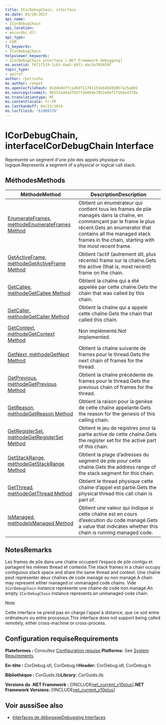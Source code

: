 ```yaml
---
title: ICorDebugChain, interface
ms.date: 03/30/2017
api_name:
- ICorDebugChain
api_location:
- mscordbi.dll
api_type:
- COM
f1_keywords:
- ICorDebugChain
helpviewer_keywords:
- ICorDebugChain interface [.NET Framework debugging]
ms.assetid: f671f519-1cb3-4ae5-b9f1-abc5e783459f
topic_type:
- apiref
author: rpetrusha
ms.author: ronpet
ms.openlocfilehash: 01dded47fca26df11781153eb45693057a25ad01
ms.sourcegitcommit: 9b552addadfb57fab0b9e7852ed4f1f1b8a42f8e
ms.translationtype: MT
ms.contentlocale: fr-FR
ms.lasthandoff: 04/23/2019
ms.locfileid: "61989376"
---
```

# <a name="icordebugchain-interface"></a><span data-ttu-id="301ce-102">ICorDebugChain, interface</span><span class="sxs-lookup"><span data-stu-id="301ce-102">ICorDebugChain Interface</span></span>

<span data-ttu-id="301ce-103">Représente un segment d'une pile des appels physique ou logique.</span><span class="sxs-lookup"><span data-stu-id="301ce-103">Represents a segment of a physical or logical call stack.</span></span>  
  
## <a name="methods"></a><span data-ttu-id="301ce-104">Méthodes</span><span class="sxs-lookup"><span data-stu-id="301ce-104">Methods</span></span>  
  
|<span data-ttu-id="301ce-105">Méthode</span><span class="sxs-lookup"><span data-stu-id="301ce-105">Method</span></span>|<span data-ttu-id="301ce-106">Description</span><span class="sxs-lookup"><span data-stu-id="301ce-106">Description</span></span>|  
|------------|-----------------|  
|[<span data-ttu-id="301ce-107">EnumerateFrames, méthode</span><span class="sxs-lookup"><span data-stu-id="301ce-107">EnumerateFrames Method</span></span>](../../../../docs/framework/unmanaged-api/debugging/icordebugchain-enumerateframes-method.md)|<span data-ttu-id="301ce-108">Obtient un énumérateur qui contient tous les frames de pile managés dans la chaîne, en commençant par le frame le plus récent.</span><span class="sxs-lookup"><span data-stu-id="301ce-108">Gets an enumerator that contains all the managed stack frames in the chain, starting with the most recent frame.</span></span>|  
|[<span data-ttu-id="301ce-109">GetActiveFrame, méthode</span><span class="sxs-lookup"><span data-stu-id="301ce-109">GetActiveFrame Method</span></span>](../../../../docs/framework/unmanaged-api/debugging/icordebugchain-getactiveframe-method.md)|<span data-ttu-id="301ce-110">Obtient l’actif (autrement dit, plus récente) frame sur la chaîne.</span><span class="sxs-lookup"><span data-stu-id="301ce-110">Gets the active (that is, most recent) frame on the chain.</span></span>|  
|[<span data-ttu-id="301ce-111">GetCallee, méthode</span><span class="sxs-lookup"><span data-stu-id="301ce-111">GetCallee Method</span></span>](../../../../docs/framework/unmanaged-api/debugging/icordebugchain-getcallee-method.md)|<span data-ttu-id="301ce-112">Obtient la chaîne qui a été appelée par cette chaîne.</span><span class="sxs-lookup"><span data-stu-id="301ce-112">Gets the chain that was called by this chain.</span></span>|  
|[<span data-ttu-id="301ce-113">GetCaller, méthode</span><span class="sxs-lookup"><span data-stu-id="301ce-113">GetCaller Method</span></span>](../../../../docs/framework/unmanaged-api/debugging/icordebugchain-getcaller-method.md)|<span data-ttu-id="301ce-114">Obtient la chaîne qui a appelé cette chaîne.</span><span class="sxs-lookup"><span data-stu-id="301ce-114">Gets the chain that called this chain.</span></span>|  
|[<span data-ttu-id="301ce-115">GetContext, méthode</span><span class="sxs-lookup"><span data-stu-id="301ce-115">GetContext Method</span></span>](../../../../docs/framework/unmanaged-api/debugging/icordebugchain-getcontext-method.md)|<span data-ttu-id="301ce-116">Non implémenté.</span><span class="sxs-lookup"><span data-stu-id="301ce-116">Not implemented.</span></span>|  
|[<span data-ttu-id="301ce-117">GetNext, méthode</span><span class="sxs-lookup"><span data-stu-id="301ce-117">GetNext Method</span></span>](../../../../docs/framework/unmanaged-api/debugging/icordebugchain-getnext-method.md)|<span data-ttu-id="301ce-118">Obtient la chaîne suivante de frames pour le thread.</span><span class="sxs-lookup"><span data-stu-id="301ce-118">Gets the next chain of frames for the thread.</span></span>|  
|[<span data-ttu-id="301ce-119">GetPrevious, méthode</span><span class="sxs-lookup"><span data-stu-id="301ce-119">GetPrevious Method</span></span>](../../../../docs/framework/unmanaged-api/debugging/icordebugchain-getprevious-method.md)|<span data-ttu-id="301ce-120">Obtient la chaîne précédente de frames pour le thread.</span><span class="sxs-lookup"><span data-stu-id="301ce-120">Gets the previous chain of frames for the thread.</span></span>|  
|[<span data-ttu-id="301ce-121">GetReason, méthode</span><span class="sxs-lookup"><span data-stu-id="301ce-121">GetReason Method</span></span>](../../../../docs/framework/unmanaged-api/debugging/icordebugchain-getreason-method.md)|<span data-ttu-id="301ce-122">Obtient la raison pour la genèse de cette chaîne appelante.</span><span class="sxs-lookup"><span data-stu-id="301ce-122">Gets the reason for the genesis of this calling chain.</span></span>|  
|[<span data-ttu-id="301ce-123">GetRegisterSet, méthode</span><span class="sxs-lookup"><span data-stu-id="301ce-123">GetRegisterSet Method</span></span>](../../../../docs/framework/unmanaged-api/debugging/icordebugchain-getregisterset-method.md)|<span data-ttu-id="301ce-124">Obtient le jeu de registres pour la partie active de cette chaîne.</span><span class="sxs-lookup"><span data-stu-id="301ce-124">Gets the register set for the active part of this chain.</span></span>|  
|[<span data-ttu-id="301ce-125">GetStackRange, méthode</span><span class="sxs-lookup"><span data-stu-id="301ce-125">GetStackRange Method</span></span>](../../../../docs/framework/unmanaged-api/debugging/icordebugchain-getstackrange-method.md)|<span data-ttu-id="301ce-126">Obtient la plage d’adresses du segment de pile pour cette chaîne.</span><span class="sxs-lookup"><span data-stu-id="301ce-126">Gets the address range of the stack segment for this chain.</span></span>|  
|[<span data-ttu-id="301ce-127">GetThread, méthode</span><span class="sxs-lookup"><span data-stu-id="301ce-127">GetThread Method</span></span>](../../../../docs/framework/unmanaged-api/debugging/icordebugchain-getthread-method.md)|<span data-ttu-id="301ce-128">Obtient le thread physique cette chaîne d’appel est partie.</span><span class="sxs-lookup"><span data-stu-id="301ce-128">Gets the physical thread this call chain is part of.</span></span>|  
|[<span data-ttu-id="301ce-129">IsManaged, méthode</span><span class="sxs-lookup"><span data-stu-id="301ce-129">IsManaged Method</span></span>](../../../../docs/framework/unmanaged-api/debugging/icordebugchain-ismanaged-method.md)|<span data-ttu-id="301ce-130">Obtient une valeur qui indique si cette chaîne est en cours d’exécution du code managé.</span><span class="sxs-lookup"><span data-stu-id="301ce-130">Gets a value that indicates whether this chain is running managed code.</span></span>|  
  
## <a name="remarks"></a><span data-ttu-id="301ce-131">Notes</span><span class="sxs-lookup"><span data-stu-id="301ce-131">Remarks</span></span>  
 <span data-ttu-id="301ce-132">Les frames de pile dans une chaîne occupent l’espace de pile contigu et partagent les mêmes thread et contexte.</span><span class="sxs-lookup"><span data-stu-id="301ce-132">The stack frames in a chain occupy contiguous stack space and share the same thread and context.</span></span> <span data-ttu-id="301ce-133">Une chaîne peut représenter deux chaînes de code managé ou non managé.</span><span class="sxs-lookup"><span data-stu-id="301ce-133">A chain may represent either managed or unmanaged code chains.</span></span> <span data-ttu-id="301ce-134">Vide `ICorDebugChain` instance représente une chaîne de code non managé.</span><span class="sxs-lookup"><span data-stu-id="301ce-134">An empty `ICorDebugChain` instance represents an unmanaged code chain.</span></span>  
  
> [!NOTE]
>  <span data-ttu-id="301ce-135">Cette interface ne prend pas en charge l'appel à distance, que ce soit entre ordinateurs ou entre processus.</span><span class="sxs-lookup"><span data-stu-id="301ce-135">This interface does not support being called remotely, either cross-machine or cross-process.</span></span>  
  
## <a name="requirements"></a><span data-ttu-id="301ce-136">Configuration requise</span><span class="sxs-lookup"><span data-stu-id="301ce-136">Requirements</span></span>  
 <span data-ttu-id="301ce-137">**Plateformes :** Consultez [Configuration requise](../../../../docs/framework/get-started/system-requirements.md).</span><span class="sxs-lookup"><span data-stu-id="301ce-137">**Platforms:** See [System Requirements](../../../../docs/framework/get-started/system-requirements.md).</span></span>  
  
 <span data-ttu-id="301ce-138">**En-tête :** CorDebug.idl, CorDebug.h</span><span class="sxs-lookup"><span data-stu-id="301ce-138">**Header:** CorDebug.idl, CorDebug.h</span></span>  
  
 <span data-ttu-id="301ce-139">**Bibliothèque :** CorGuids.lib</span><span class="sxs-lookup"><span data-stu-id="301ce-139">**Library:** CorGuids.lib</span></span>  
  
 <span data-ttu-id="301ce-140">**Versions du .NET Framework :** [!INCLUDE[net_current_v10plus](../../../../includes/net-current-v10plus-md.md)]</span><span class="sxs-lookup"><span data-stu-id="301ce-140">**.NET Framework Versions:** [!INCLUDE[net_current_v10plus](../../../../includes/net-current-v10plus-md.md)]</span></span>  
  
## <a name="see-also"></a><span data-ttu-id="301ce-141">Voir aussi</span><span class="sxs-lookup"><span data-stu-id="301ce-141">See also</span></span>

- [<span data-ttu-id="301ce-142">Interfaces de débogage</span><span class="sxs-lookup"><span data-stu-id="301ce-142">Debugging Interfaces</span></span>](../../../../docs/framework/unmanaged-api/debugging/debugging-interfaces.md)

